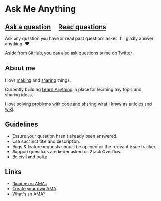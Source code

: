 # Ask Me Anything

## [Ask a question](../../issues/new) &nbsp;&nbsp;&nbsp; [Read questions](../../issues?q=is%3Aissue+is%3Aclosed+sort%3Aupdated-desc)

Ask any question you have or read past questions asked. I'll gladly answer anything. ♥️

Aside from GitHub, you can also ask questions to me on [Twitter](https://twitter.com/nikitavoloboev).

## About me

I love [making](https://nikitavoloboev.xyz/projects/) and [sharing](https://wiki.nikitavoloboev.xyz/sharing) things.

Currently building [Learn Anything](https://learn-anything.xyz), a place for learning any topic and sharing ideas.

I love [solving problems with code](https://wiki.nikitavoloboev.xyz/sharing/my-github) and sharing what I know as [articles](https://wiki.nikitavoloboev.xyz/sharing/my-articles) and [wiki](https://wiki.nikitavoloboev.xyz).

## Guidelines

- Ensure your question hasn't already been answered.
- Use succinct title and description.
- Bugs & feature requests should be opened on the relevant issue tracker.
- Support questions are better asked on Stack Overflow.
- Be civil and polite.

## Links

- [Read more AMAs](https://github.com/sindresorhus/amas)
- [Create your own AMA](https://github.com/sindresorhus/amas/blob/master/create-ama.md)
- [What's an AMA?](https://en.wikipedia.org/wiki/Reddit#IAmA_and_AMA)

